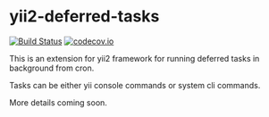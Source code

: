 yii2-deferred-tasks
===================

[![Build Status](https://travis-ci.org/DevGroup-ru/yii2-deferred-tasks.svg?branch=master)](https://travis-ci.org/DevGroup-ru/yii2-deferred-tasks)
[![codecov.io](http://codecov.io/github/DevGroup-ru/yii2-deferred-tasks/coverage.svg?branch=master)](http://codecov.io/github/DevGroup-ru/yii2-deferred-tasks?branch=master)


This is an extension for yii2 framework for running deferred tasks in background from cron.

Tasks can be either yii console commands or system cli commands.
 
More details coming soon. 
